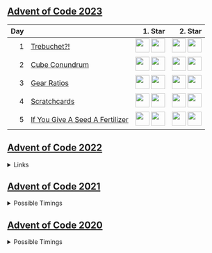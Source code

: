 ## [Advent of Code 2023](https://adventofcode.com/2023/)

| Day | | 1. Star | 2. Star |
| ---: | :--- | ---: | ---: |
| 1 | [Trebuchet?!](https://adventofcode.com/2023/day/1) |  [<img src="https://kotlinlang.org/assets/images/favicon.svg" width="32" height="32"/>](y2023/kotlin/Day01.kt#L8) [<img src="https://www.haskell.org/img/favicon.ico" width="32" height="32"/>](y2023/haskell/day01.hs#L14) |  [<img src="https://kotlinlang.org/assets/images/favicon.svg" width="32" height="32"/>](y2023/kotlin/Day01.kt#L21) [<img src="https://www.haskell.org/img/favicon.ico" width="32" height="32"/>](y2023/haskell/day01.hs#L19) |
| 2 | [Cube Conundrum](https://adventofcode.com/2023/day/2) |  [<img src="https://kotlinlang.org/assets/images/favicon.svg" width="32" height="32"/>](y2023/kotlin/Day02.kt#L25) [<img src="https://www.haskell.org/img/favicon.ico" width="32" height="32"/>](y2023/haskell/day02.hs#L20) |  [<img src="https://kotlinlang.org/assets/images/favicon.svg" width="32" height="32"/>](y2023/kotlin/Day02.kt#L38) [<img src="https://www.haskell.org/img/favicon.ico" width="32" height="32"/>](y2023/haskell/day02.hs#L25) |
| 3 | [Gear Ratios](https://adventofcode.com/2023/day/3) |  [<img src="https://kotlinlang.org/assets/images/favicon.svg" width="32" height="32"/>](y2023/kotlin/Day03.kt#L8) [<img src="https://www.haskell.org/img/favicon.ico" width="32" height="32"/>](y2023/haskell/day03.hs#L38) |  [<img src="https://kotlinlang.org/assets/images/favicon.svg" width="32" height="32"/>](y2023/kotlin/Day03.kt#L48) [<img src="https://www.haskell.org/img/favicon.ico" width="32" height="32"/>](y2023/haskell/day03.hs#L45) |
| 4 | [Scratchcards](https://adventofcode.com/2023/day/4) |  [<img src="https://kotlinlang.org/assets/images/favicon.svg" width="32" height="32"/>](y2023/kotlin/Day04.kt#L8) [<img src="https://www.haskell.org/img/favicon.ico" width="32" height="32"/>](y2023/haskell/day04.hs#L17) |  [<img src="https://kotlinlang.org/assets/images/favicon.svg" width="32" height="32"/>](y2023/kotlin/Day04.kt#L28) [<img src="https://www.haskell.org/img/favicon.ico" width="32" height="32"/>](y2023/haskell/day04.hs#L23) |
| 5 | [If You Give A Seed A Fertilizer](https://adventofcode.com/2023/day/5) |  [<img src="https://kotlinlang.org/assets/images/favicon.svg" width="32" height="32"/>](y2023/kotlin/Day05.kt#L10) [<img src="https://www.haskell.org/img/favicon.ico" width="32" height="32"/>](y2023/haskell/day05.hs#L18) |  [<img src="https://kotlinlang.org/assets/images/favicon.svg" width="32" height="32"/>](y2023/kotlin/Day05.kt#L35) [<img src="https://www.haskell.org/img/favicon.ico" width="32" height="32"/>](y2023/haskell/day05.hs#L27) |

## [Advent of Code 2022](https://adventofcode.com/2022/)

<details>
    <summary>Links</summary>

| Day |                                                                  |                                           a1 |                                           a2 |
|----:|:-----------------------------------------------------------------|---------------------------------------------:|---------------------------------------------:|
|   1 | [Calorie Counting](https://adventofcode.com/2022/day/1)          |   [_jump to code_](y2022/kotlin/Day01.kt#L8) |  [_jump to code_](y2022/kotlin/Day01.kt#L19) |
|   2 | [Rock Paper Scissors](https://adventofcode.com/2022/day/2)       |   [_jump to code_](y2022/kotlin/Day02.kt#L8) |  [_jump to code_](y2022/kotlin/Day02.kt#L23) |
|   3 | [Rucksack Reorganization](https://adventofcode.com/2022/day/3)   |   [_jump to code_](y2022/kotlin/Day03.kt#L8) |  [_jump to code_](y2022/kotlin/Day03.kt#L23) |
|   4 | [Camp Cleanup](https://adventofcode.com/2022/day/4)              |   [_jump to code_](y2022/kotlin/Day04.kt#L8) |  [_jump to code_](y2022/kotlin/Day04.kt#L20) |
|   5 | [Supply Stacks](https://adventofcode.com/2022/day/5)             |   [_jump to code_](y2022/kotlin/Day05.kt#L9) |  [_jump to code_](y2022/kotlin/Day05.kt#L46) |
|   6 | [Tuning Trouble](https://adventofcode.com/2022/day/6)            |   [_jump to code_](y2022/kotlin/Day06.kt#L8) |  [_jump to code_](y2022/kotlin/Day06.kt#L26) |
|   7 | [No Space Left On Device](https://adventofcode.com/2022/day/7)   |  [_jump to code_](y2022/kotlin/Day07.kt#L31) |  [_jump to code_](y2022/kotlin/Day07.kt#L40) |
|   8 | [Treetop Tree House](https://adventofcode.com/2022/day/8)        |   [_jump to code_](y2022/kotlin/Day08.kt#L8) |  [_jump to code_](y2022/kotlin/Day08.kt#L29) |
|   9 | [Rope Bridge](https://adventofcode.com/2022/day/9)               |  [_jump to code_](y2022/kotlin/Day09.kt#L18) |  [_jump to code_](y2022/kotlin/Day09.kt#L51) |
|  10 | [Cathode-Ray Tube](https://adventofcode.com/2022/day/10)         |   [_jump to code_](y2022/kotlin/Day10.kt#L8) |  [_jump to code_](y2022/kotlin/Day10.kt#L36) |
|  11 | [Monkey in the Middle](https://adventofcode.com/2022/day/11)     |  [_jump to code_](y2022/kotlin/Day11.kt#L47) |  [_jump to code_](y2022/kotlin/Day11.kt#L65) |
|  12 | [Hill Climbing Algorithm](https://adventofcode.com/2022/day/12)  |  [_jump to code_](y2022/kotlin/Day12.kt#L57) |  [_jump to code_](y2022/kotlin/Day12.kt#L61) |
|  13 | [Distress Signal](https://adventofcode.com/2022/day/13)          |  [_jump to code_](y2022/kotlin/Day13.kt#L53) |  [_jump to code_](y2022/kotlin/Day13.kt#L67) |
|  14 | [Regolith Reservoir](https://adventofcode.com/2022/day/14)       |  [_jump to code_](y2022/kotlin/Day14.kt#L56) |  [_jump to code_](y2022/kotlin/Day14.kt#L79) |
|  15 | [Beacon Exclusion Zone](https://adventofcode.com/2022/day/15)    |  [_jump to code_](y2022/kotlin/Day15.kt#L12) |  [_jump to code_](y2022/kotlin/Day15.kt#L51) |
|  16 | [Proboscidea Volcanium](https://adventofcode.com/2022/day/16)    | [_jump to code_](y2022/kotlin/Day16.kt#L147) | [_jump to code_](y2022/kotlin/Day16.kt#L155) |
|  17 | [Pyroclastic Flow](https://adventofcode.com/2022/day/17)         |  [_jump to code_](y2022/kotlin/Day17.kt#L77) |  [_jump to code_](y2022/kotlin/Day17.kt#L82) |
|  18 | [Boiling Boulders](https://adventofcode.com/2022/day/18)         |  [_jump to code_](y2022/kotlin/Day18.kt#L24) |  [_jump to code_](y2022/kotlin/Day18.kt#L42) |
|  19 | [Not Enough Minerals](https://adventofcode.com/2022/day/19)      |  [_jump to code_](y2022/kotlin/Day19.kt#L82) |  [_jump to code_](y2022/kotlin/Day19.kt#L99) |
|  20 | [Grove Positioning System](https://adventofcode.com/2022/day/20) |  [_jump to code_](y2022/kotlin/Day20.kt#L69) |  [_jump to code_](y2022/kotlin/Day20.kt#L78) |
|  21 | [Monkey Math](https://adventofcode.com/2022/day/21)              |   [_jump to code_](y2022/kotlin/Day21.kt#L9) |  [_jump to code_](y2022/kotlin/Day21.kt#L47) |
|  22 | [Monkey Map](https://adventofcode.com/2022/day/22)               |  [_jump to code_](y2022/kotlin/Day22.kt#L17) |  [_jump to code_](y2022/kotlin/Day22.kt#L81) |
|  23 | [Unstable Diffusion](https://adventofcode.com/2022/day/23)       |  [_jump to code_](y2022/kotlin/Day23.kt#L15) | [_jump to code_](y2022/kotlin/Day23.kt#L111) |
|  24 | [Blizzard Basin](https://adventofcode.com/2022/day/24)           |  [_jump to code_](y2022/kotlin/Day24.kt#L99) | [_jump to code_](y2022/kotlin/Day24.kt#L100) |
|  25 | [Full of Hot Air](https://adventofcode.com/2022/day/25)          |  [_jump to code_](y2022/kotlin/Day25.kt#L31) |  [_jump to code_](y2022/kotlin/Day25.kt#L36) |

</details>

## [Advent of Code 2021](https://adventofcode.com/2021/)

<details>
    <summary>Possible Timings</summary>

| Day |                                                                 |                                     a1 |                                     a2 |                               a1+a2 |
|----:|:----------------------------------------------------------------|---------------------------------------:|---------------------------------------:|------------------------------------:|
|   1 | [Sonar Sweep](https://adventofcode.com/2021/day/1)              |     [1.4 ms](y2021/kotlin/Day01.kt#L8) |    [1.5 ms](y2021/kotlin/Day01.kt#L19) |     [3.0 ms](y2021/kotlin/Day01.kt) |
|   2 | [Dive!](https://adventofcode.com/2021/day/2)                    |     [1.9 ms](y2021/kotlin/Day02.kt#L8) |    [1.2 ms](y2021/kotlin/Day02.kt#L26) |     [3.1 ms](y2021/kotlin/Day02.kt) |
|   3 | [Binary Diagnostic](https://adventofcode.com/2021/day/3)        |     [1.2 ms](y2021/kotlin/Day03.kt#L9) |    [1.9 ms](y2021/kotlin/Day03.kt#L29) |     [3.1 ms](y2021/kotlin/Day03.kt) |
|   4 | [Giant Squid](https://adventofcode.com/2021/day/4)              |    [3.3 ms](y2021/kotlin/Day04.kt#L91) |   [4.2 ms](y2021/kotlin/Day04.kt#L107) |     [7.6 ms](y2021/kotlin/Day04.kt) |
|   5 | [Hydrothermal Venture](https://adventofcode.com/2021/day/5)     |    [5.5 ms](y2021/kotlin/Day05.kt#L48) |    [7.7 ms](y2021/kotlin/Day05.kt#L50) |    [13.2 ms](y2021/kotlin/Day05.kt) |
|   6 | [Lanternfish](https://adventofcode.com/2021/day/6)              |     [0.2 ms](y2021/kotlin/Day06.kt#L8) |    [0.2 ms](y2021/kotlin/Day06.kt#L27) |     [0.5 ms](y2021/kotlin/Day06.kt) |
|   7 | [The Treachery of Whales](https://adventofcode.com/2021/day/7)  |     [0.9 ms](y2021/kotlin/Day07.kt#L9) |    [0.7 ms](y2021/kotlin/Day07.kt#L20) |     [1.6 ms](y2021/kotlin/Day07.kt) |
|   8 | [Seven Segment Search](https://adventofcode.com/2021/day/8)     |     [1.1 ms](y2021/kotlin/Day08.kt#L9) |    [4.9 ms](y2021/kotlin/Day08.kt#L23) |     [6.0 ms](y2021/kotlin/Day08.kt) |
|   9 | [Smoke Basin](https://adventofcode.com/2021/day/9)              |    [1.7 ms](y2021/kotlin/Day09.kt#L10) |   [14.7 ms](y2021/kotlin/Day09.kt#L36) |    [16.4 ms](y2021/kotlin/Day09.kt) |
|  10 | [Syntax Scoring](https://adventofcode.com/2021/day/10)          |     [0.5 ms](y2021/kotlin/Day10.kt#L8) |    [0.7 ms](y2021/kotlin/Day10.kt#L47) |     [1.2 ms](y2021/kotlin/Day10.kt) |
|  11 | [Dumbo Octopus](https://adventofcode.com/2021/day/11)           |    [2.5 ms](y2021/kotlin/Day11.kt#L16) |    [4.8 ms](y2021/kotlin/Day11.kt#L68) |     [7.3 ms](y2021/kotlin/Day11.kt) |
|  12 | [Passage Pathing](https://adventofcode.com/2021/day/12)         |    [2.4 ms](y2021/kotlin/Day12.kt#L10) |   [22.3 ms](y2021/kotlin/Day12.kt#L11) |    [24.7 ms](y2021/kotlin/Day12.kt) |
|  13 | [Transparent Origami](https://adventofcode.com/2021/day/13)     |    [1.5 ms](y2021/kotlin/Day13.kt#L10) |    [4.6 ms](y2021/kotlin/Day13.kt#L11) |     [6.0 ms](y2021/kotlin/Day13.kt) |
|  14 | [Extended Polymerization](https://adventofcode.com/2021/day/14) |     [1.6 ms](y2021/kotlin/Day14.kt#L9) |    [2.9 ms](y2021/kotlin/Day14.kt#L10) |     [4.5 ms](y2021/kotlin/Day14.kt) |
|  15 | [Chiton](https://adventofcode.com/2021/day/15)                  |   [15.5 ms](y2021/kotlin/Day15.kt#L14) |  [308.5 ms](y2021/kotlin/Day15.kt#L16) |   [324.0 ms](y2021/kotlin/Day15.kt) |
|  16 | [Packet Decoder](https://adventofcode.com/2021/day/16)          |    [0.3 ms](y2021/kotlin/Day16.kt#L40) |    [0.3 ms](y2021/kotlin/Day16.kt#L87) |     [0.6 ms](y2021/kotlin/Day16.kt) |
|  17 | [Trick Shot](https://adventofcode.com/2021/day/17)              |    [0.2 ms](y2021/kotlin/Day17.kt#L12) |   [27.2 ms](y2021/kotlin/Day17.kt#L48) |    [27.4 ms](y2021/kotlin/Day17.kt) |
|  18 | [Snailfish](https://adventofcode.com/2021/day/18)               |    [8.4 ms](y2021/kotlin/Day18.kt#L82) |  [30.5 ms](y2021/kotlin/Day18.kt#L178) |    [38.8 ms](y2021/kotlin/Day18.kt) |
|  19 | [Beacon Scanner](https://adventofcode.com/2021/day/19)          | [9819.9 ms](y2021/kotlin/Day19.kt#L51) | [9518.3 ms](y2021/kotlin/Day19.kt#L55) | [19338.2 ms](y2021/kotlin/Day19.kt) |
|  20 | [Trench Map](https://adventofcode.com/2021/day/20)              |    [4.9 ms](y2021/kotlin/Day20.kt#L36) |   [36.0 ms](y2021/kotlin/Day20.kt#L37) |    [40.9 ms](y2021/kotlin/Day20.kt) |
|  21 | [Dirac Dice](https://adventofcode.com/2021/day/21)              |    [0.2 ms](y2021/kotlin/Day21.kt#L12) |    [9.1 ms](y2021/kotlin/Day21.kt#L61) |     [9.3 ms](y2021/kotlin/Day21.kt) |
|  22 | [Reactor Reboot](https://adventofcode.com/2021/day/22)          |   [62.7 ms](y2021/kotlin/Day22.kt#L10) | [267.6 ms](y2021/kotlin/Day22.kt#L108) |   [330.3 ms](y2021/kotlin/Day22.kt) |
|  23 | [Amphipod](https://adventofcode.com/2021/day/23)                |  [20.9 ms](y2021/kotlin/Day23.kt#L103) |  [39.4 ms](y2021/kotlin/Day23.kt#L113) |    [60.2 ms](y2021/kotlin/Day23.kt) |
|  24 | [Arithmetic Logic Unit](https://adventofcode.com/2021/day/24)   |    [0.3 ms](y2021/kotlin/Day24.kt#L38) |    [0.2 ms](y2021/kotlin/Day24.kt#L69) |     [0.5 ms](y2021/kotlin/Day24.kt) |
|  25 | [Sea Cucumber](https://adventofcode.com/2021/day/25)            |    [90.5 ms](y2021/kotlin/Day25.kt#L8) |      [/ ms](y2021/kotlin/Day25.kt#L69) |    [90.5 ms](y2021/kotlin/Day25.kt) |

</details>

## [Advent of Code 2020](https://adventofcode.com/2020/)

<details>
    <summary>Possible Timings</summary>

| Day |                         |       a1 |        a2 |     a1+a2 |
|----:|:------------------------|---------:|----------:|----------:|
|   1 | Report Repair           |   1.2 ms |    0.9 ms |    2.1 ms |
|   2 | Password Philosophy     |   4.2 ms |    2.2 ms |    6.5 ms |
|   3 | Toboggan Trajectory     |   0.9 ms |    3.2 ms |    4.2 ms |
|   4 | Passport Processing     |   4.2 ms |    6.8 ms |   11.1 ms |
|   5 | Binary Boarding         |   4.5 ms |    2.5 ms |    7.0 ms |
|   6 | Custom Customs          |   3.2 ms |    1.7 ms |    4.9 ms |
|   7 | Handy Haversacks        |  10.3 ms |    1.9 ms |   12.2 ms |
|   8 | Handheld Halting        |   1.1 ms |   28.9 ms |   30.0 ms |
|   9 | Encoding Error          |   1.7 ms |    3.4 ms |    5.1 ms |
|  10 | Adapter Array           |   0.5 ms |    0.4 ms |    0.9 ms |
|  11 | Seating System          |  45.5 ms |   66.3 ms |  111.8 ms |
|  12 | Rain Risk               |   0.5 ms |    0.5 ms |    1.0 ms |
|  13 | Shuttle Search          |   0.2 ms |    0.2 ms |    0.4 ms |
|  14 | Docking Data            |   0.8 ms |   32.8 ms |   33.6 ms |
|  15 | Rambunctious Recitation |   5.7 ms |  466.6 ms |  472.3 ms |
|  16 | Ticket Translation      |   2.0 ms |    4.3 ms |    6.3 ms |
|  17 | Conway Cubes            |  61.7 ms |  496.7 ms |  558.4 ms |
|  18 | Operation Order         |  12.0 ms |    7.9 ms |   19.9 ms |
|  19 | Monster Messages        |   9.1 ms |   18.9 ms |   28.0 ms |
|  20 | Jurassic Jigsaw         | 152.1 ms |  318.7 ms |  470.8 ms |
|  21 | Allergen Assessment     |   2.6 ms |    0.8 ms |    3.4 ms |
|  22 | Crab Combat             |   0.4 ms |  192.0 ms |  192.3 ms |
|  23 | Crab Cups               |   0.3 ms | 1584.7 ms | 1585.0 ms |
|  24 | Lobby Layout            |   1.8 ms | 3478.0 ms | 3479.8 ms |
|  25 | Combo Breaker           |  45.8 ms |      / ms |   45.8 ms |

</details>
